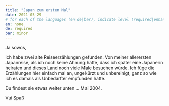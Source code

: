 ```yaml
---
title: "Japan zum ersten Mal"
date: 2021-05-29
# for each of the languages (en|de|bar), indicate level (required|enhancing|minor|none)
en: none
de: required
bar: minor
---
```

Ja sowos,

ich habe zwei alte Reiseerzählungen gefunden. Von meiner allerersten Japanreise, als ich noch keine Ahnung hatte, dass ich später eine Japanerin heiraten und dieses Land noch viele Male besuchen würde.
Ich füge die Erzählungen hier einfach mal an, ungekürzt und unbereinigt, ganz so wie ich es damals als Unbedarfter empfunden hatte.

Du findest sie etwas weiter unten ... Mai 2004.

Vui Spaß
